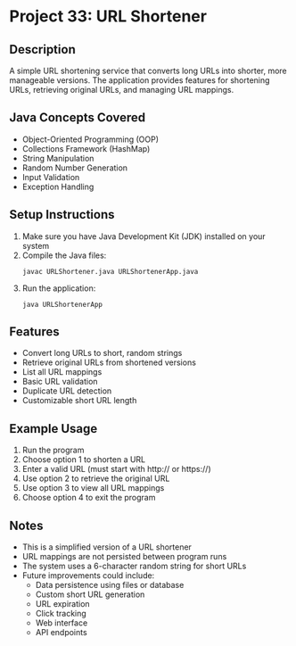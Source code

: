# Project 33: URL Shortener

## Description
A simple URL shortening service that converts long URLs into shorter, more manageable versions. The application provides features for shortening URLs, retrieving original URLs, and managing URL mappings.

## Java Concepts Covered
- Object-Oriented Programming (OOP)
- Collections Framework (HashMap)
- String Manipulation
- Random Number Generation
- Input Validation
- Exception Handling

## Setup Instructions
1. Make sure you have Java Development Kit (JDK) installed on your system
2. Compile the Java files:
   ```
   javac URLShortener.java URLShortenerApp.java
   ```
3. Run the application:
   ```
   java URLShortenerApp
   ```

## Features
- Convert long URLs to short, random strings
- Retrieve original URLs from shortened versions
- List all URL mappings
- Basic URL validation
- Duplicate URL detection
- Customizable short URL length

## Example Usage
1. Run the program
2. Choose option 1 to shorten a URL
3. Enter a valid URL (must start with http:// or https://)
4. Use option 2 to retrieve the original URL
5. Use option 3 to view all URL mappings
6. Choose option 4 to exit the program

## Notes
- This is a simplified version of a URL shortener
- URL mappings are not persisted between program runs
- The system uses a 6-character random string for short URLs
- Future improvements could include:
  - Data persistence using files or database
  - Custom short URL generation
  - URL expiration
  - Click tracking
  - Web interface
  - API endpoints 